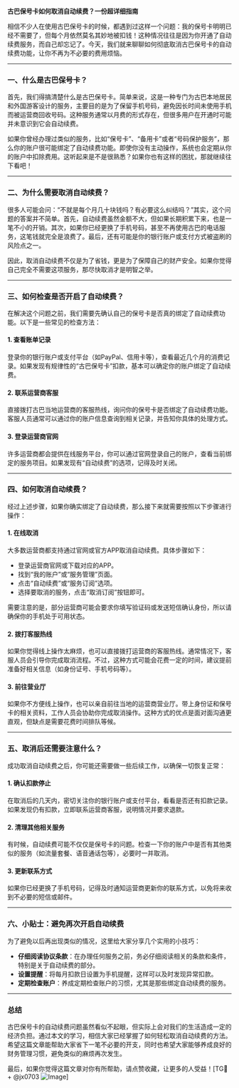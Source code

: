 **古巴保号卡如何取消自动续费？一份超详细指南**

相信不少人在使用古巴保号卡的时候，都遇到过这样一个问题：我的保号卡明明已经不需要了，但每个月依然莫名其妙地被扣钱！这种情况往往是因为你开通了自动续费服务，而自己却忘记了。今天，我们就来聊聊如何彻底取消古巴保号卡的自动续费功能，让你不再为不必要的费用烦恼。

---

### **一、什么是古巴保号卡？**
首先，我们得搞清楚什么是古巴保号卡。简单来说，这是一种专门为古巴本地居民和外国游客设计的服务，主要目的是为了保留手机号码，避免因长时间未使用手机而被运营商回收号码。这种服务通常以月费的形式存在，但很多用户在开通时可能并未意识到它会自动续费。

如果你曾经办理过类似的服务，比如“保号卡”、“备用卡”或者“号码保护服务”，那么你的账户很可能绑定了自动续费功能。即使你没有主动操作，系统也会定期从你的账户中扣除费用。这听起来是不是很熟悉？如果你也有这样的困扰，那就继续往下看吧！

---

### **二、为什么需要取消自动续费？**
很多人可能会问：“不就是每个月几十块钱吗？有必要这么纠结吗？”其实，这个问题的答案并不简单。首先，自动续费虽然金额不大，但如果长期积累下来，也是一笔不小的开销。其次，如果你已经更换了手机号码，甚至不再使用古巴的电话服务，这笔钱就完全是浪费了。最后，还有可能是你的银行账户或支付方式被盗刷的风险点之一。

因此，取消自动续费不仅是为了省钱，更是为了保障自己的财产安全。如果你觉得自己完全不需要这项服务，那尽快取消才是明智之举。

---

### **三、如何检查是否开启了自动续费？**
在解决这个问题之前，我们需要先确认自己的保号卡是否真的绑定了自动续费功能。以下是一些常见的检查方法：

#### **1. 查看账单记录**
登录你的银行账户或支付平台（如PayPal、信用卡等），查看最近几个月的消费记录。如果发现有规律性的“古巴保号卡”扣款，基本可以确定你的账户绑定了自动续费。

#### **2. 联系运营商客服**
直接拨打古巴当地运营商的客服热线，询问你的保号卡是否绑定了自动续费功能。客服人员通常可以通过你的账户信息查询到相关记录，并告知你具体的处理方式。

#### **3. 登录运营商官网**
许多运营商都会提供在线服务平台，你可以通过官网登录自己的账户，查看当前绑定的服务项目。如果发现有“自动续费”的选项，记得及时关闭。

---

### **四、如何取消自动续费？**
经过上述步骤，如果你确实绑定了自动续费，那么接下来就需要按照以下步骤进行操作：

#### **1. 在线取消**
大多数运营商都支持通过官网或官方APP取消自动续费。具体步骤如下：
- 登录运营商官网或下载对应的APP。
- 找到“我的账户”或“服务管理”页面。
- 点击“自动续费”或“服务订阅”选项。
- 选择要取消的服务，点击“取消订阅”按钮即可。

需要注意的是，部分运营商可能会要求你填写验证码或发送短信确认身份，所以请确保你的手机处于可用状态。

#### **2. 拨打客服热线**
如果你觉得线上操作太麻烦，也可以直接拨打运营商的客服热线。通常情况下，客服人员会引导你完成取消流程。不过，这种方式可能会花费一定的时间，建议提前准备好相关信息（如身份证号、手机号码等）。

#### **3. 前往营业厅**
如果你不方便线上操作，也可以亲自前往当地的运营商营业厅。带上身份证和保号卡的相关资料，工作人员会协助你完成取消操作。这种方式的优点是面对面沟通更直观，但缺点是需要花费时间排队等候。

---

### **五、取消后还需要注意什么？**
成功取消自动续费之后，你可能还需要做一些后续工作，以确保一切恢复正常：

#### **1. 确认扣款停止**
在取消后的几天内，密切关注你的银行账户或支付平台，看看是否还有扣款记录。如果发现仍有扣款，立即联系运营商客服，说明情况并要求退款。

#### **2. 清理其他相关服务**
有时候，自动续费可能不仅仅是保号卡的问题。检查一下你的账户中是否有其他类似的服务（如流量套餐、语音通话包等），必要时一并取消。

#### **3. 更新联系方式**
如果你已经更换了手机号码，记得及时通知运营商更新你的联系方式，以免将来收到不必要的短信或邮件。

---

### **六、小贴士：避免再次开启自动续费**
为了避免以后再出现类似的情况，这里给大家分享几个实用的小技巧：
- **仔细阅读协议条款**：在办理任何服务之前，务必仔细阅读相关的条款和条件，特别是关于自动续费的部分。
- **设置提醒**：将每月扣款日设置为手机提醒，这样可以及时发现异常扣款。
- **定期检查账户**：养成定期检查账户的习惯，尤其是那些绑定自动续费的服务。

---

### **总结**
古巴保号卡的自动续费问题虽然看似不起眼，但实际上会对我们的生活造成一定的经济负担。通过本文的学习，相信大家已经掌握了如何轻松取消自动续费的方法。希望这篇文章能帮助大家省下一笔不必要的开支，同时也希望大家能够养成良好的财务管理习惯，避免类似的麻烦再次发生。

最后，如果你觉得这篇文章对你有所帮助，请点赞收藏，让更多的人受益！[TG💪+ @jx0703 ![Image](https://github.com/user-attachments/assets/dbca1d08-cadb-493c-b0ec-ad6f7a83f270)]